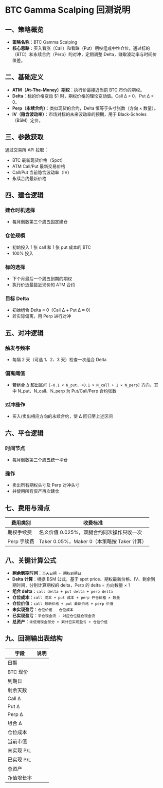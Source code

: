 # BTC Gamma Scalping 回测说明

## 一、策略概览

* **策略名称**：BTC Gamma Scalping
* **核心思路**：买入看涨（Call）和看跌（Put）期权组成中性仓位，通过标的（BTC）和永续合约（Perp）的对冲，定期调整 Delta，赚取波动率与时间价值差。

## 二、基础定义

* **ATM（At‑The‑Money）期权**：执行价最接近当前 BTC 市价的期权。
* **Delta**：标的价格变动 \$1 时，期权价格的理论变动值。Call Δ > 0，Put Δ < 0。
* **Perp（永续合约）**：类似现货的合约，Delta 恒等于头寸张数（方向 × 数量）。
* **IV（隐含波动率）**：市场对标的未来波动率的预期，用于 Black‑Scholes（BSM）定价。

## 三、参数获取

通过交易所 API 拉取：

* BTC 最新现货价格（Spot）
* ATM Call/Put 最新交易价格
* Call/Put 当前隐含波动率（IV）
* 永续合约最新价格

## 四、建仓逻辑

### 建仓时机选择

* 每月倒数第三个周五固定建仓

### 仓位规模

* 初始投入 1 张 call 和 1 张 put 成本的 BTC
* 100% 投入

### 标的选择

* 下个月最后一个周五到期的期权
* 执行价选最接近现价的 ATM 合约

### 目标 Delta

* 初始组合 Delta ≈ 0（Call Δ + Put Δ ≈ 0）
* 若实际偏离，用 Perp 进行对冲

## 五、对冲逻辑

### 触发与频率

* 每隔 2 天（可选 1、2、3 天）检查一次组合 Delta

### 偏离阈值

* 若组合 Δ 超出区间 `[-0.1 × N_put`，`+0.1 × N_call + 1 × N_perp]` 方向，其中 N\_put、N\_call、N\_perp 为 Put/Call/Perp 合约张数

### 对冲操作

* 买入/卖出相应方向的永续合约，使 Δ 回归至上述区间

## 六、平仓逻辑

### 时间节点

* 每月倒数第三个周五统一平仓

### 操作

* 卖出所有期权头寸及 Perp 对冲头寸
* 并使用所有资产再次建仓

## 七、费用与滑点

| 费用类别     | 收费标准                               |
| -------- | ---------------------------------- |
| 期权手续费    | 名义价值 0.025%，双腿合约同次操作只收一次           |
| Perp 手续费 | Taker 0.05%，Maker 0（本策略按 Taker 计算） |

## 八、关键计算公式

* **剩余到期时间**：`当天日期 - 期权到期日`
* **Delta 计算**：根据 BSM 公式，基于 spot price、期权最新价格、IV、剩余到期时间，分别计算期权的 delta，Perp 的 delta = 方向数量 × 1
* **组合 delta**：`call delta + put delta + perp delta`
* **仓位成本**：`call 成本 + put 成本 + perp 开仓价格 × 数量`
* **仓位价值**：`call 最新价格 + put 最新价格 + perp 价值`
* **未实现盈亏**：`仓位价值 - 仓位成本`
* **已实现盈亏**：`平仓现金流 - 对应仓位建仓现金流`
* **总资产**：`未使用现金部分 + 累计已实现盈亏 + 仓位价值`

## 九、回测输出表结构

| 字段      | 说明 |
| ------- | -- |
| 日期      |    |
| BTC 现价  |    |
| 到期日     |    |
| 剩余天数    |    |
| Call Δ  |    |
| Put Δ   |    |
| Perp Δ  |    |
| 组合 Δ    |    |
| 仓位成本    |    |
| 当前市值    |    |
| 未实现 P/L |    |
| 已实现 P/L |    |
| 总资产     |    |
| 净值增长率   |    |

